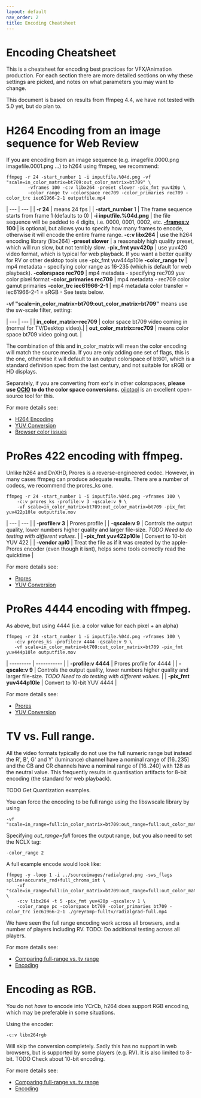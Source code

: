 ```yaml
---
layout: default
nav_order: 2
title: Encoding Cheatsheet
---
```


# Encoding Cheatsheet

This is a cheatsheet for encoding best practices for VFX/Animation production. For each section there are more detailed sections on why these settings are picked, and notes on what parameters you may want to change.

This document is based on results from ffmpeg 4.4, we have not tested with 5.0 yet, but do plan to.

# H264 Encoding from an image sequence for Web Review

If you are encoding from an image sequence (e.g. imagefile.0000.png imagefile.0001.png ...) to h264 using ffmpeg, we recommend:

```
ffmpeg -r 24 -start_number 1 -i inputfile.%04d.png -vf "scale=in_color_matrix=bt709:out_color_matrix=bt709" \
        -vframes 100 -c:v libx264 -preset slower -pix_fmt yuv420p \
        -color_range tv -colorspace rec709 -color_primaries rec709 -color_trc iec61966-2-1 outputfile.mp4
```

| --- | --- |
| **-r 24**     | means 24 fps |
| **-start_number** 1 | The frame sequence starts from frame 1 (defaults to 0) |
**-i inputfile.%04d.png** | the file sequence will be padded to 4 digits, i.e. 0000, 0001, 0002, etc.
**[-frames:v](https://ffmpeg.org/ffmpeg.html#toc-Video-Options) 100** | is optional, but allows you to specify how many frames to encode, otherwise it will encode the entire frame range.
**-c:v libx264** | use the h264 encoding library (libx264)
**-preset slower** | a reasonably high quality preset, which will run slow, but not terribly slow.
**-pix_fmt yuv420p** | use yuv420 video format, which is typical for web playback. If you want a better quality for RV or other desktop tools use -pix_fmt yuv444p10le
**-color_range tv** | mp4 metadata - specifying color range as 16-235 (which is default for web playback).
**-colorspace rec709** | mp4 metadata - specifying rec709 yuv color pixel format
**-color_primaries rec709** | mp4 metadata - rec709 color gamut primaries
**-color_trc iec61966-2-1** | mp4 metadata color transfer = iec61966-2-1 = sRGB - See tests below.

**-vf "scale=in_color_matrix=bt709:out_color_matrix=bt709"** means use the sw-scale filter, setting:

| --- | --- |
| **in_color_matrix=rec709** | color space bt709 video coming in (normal for TV/Desktop video).|
| **out_color_matrix=rec709** | means color space bt709 video going out.  |

The combination of this and in_color_matrix will mean the color encoding will match the source media. If you are only adding one set of flags, this is the one, otherwise it will default to an output colorspace of bt601, which is a standard definition spec from the last century, and not suitable for sRGB or HD displays.

Separately, if you are converting from exr's in other colorspaces, **please use [OCIO](https://opencolorio.org/) to do the color space conversions.** [oiiotool](https://openimageio.readthedocs.io/en/latest/oiiotool.html) is an excellent open-source tool for this.

For more details see:
   * [H264 Encoding](Encoding.md#h264)
   * [YUV Conversion](ColorPreservation.md#yuv)
   * [Browser color issues](ColorPreservation.md#nclc)


# ProRes 422 encoding with ffmpeg.

Unlike h264 and DnXHD, Prores is a reverse-engineered codec. However, in many cases ffmpeg can produce adequate results. There are a number of codecs, we recommend the prores_ks one.

```
ffmpeg -r 24 -start_number 1 -i inputfile.%04d.png -vframes 100 \
    -c:v prores_ks -profile:v 3 -qscale:v 9 \
    -vf scale=in_color_matrix=bt709:out_color_matrix=bt709 -pix_fmt yuv422p10le outputfile.mov
```

| --- | --- |
| **-profile:v 3** | Prores profile |
| **-qscale:v 9** | Controls the output quality, lower numbers higher quality and larger file-size. *TODO Need to do testing with different values.* |
| **-pix_fmt yuv422p10le** | Convert to 10-bit YUV 422 |
| **-vendor apl0** | Treat the file as if it was created by the apple-Prores encoder (even though it isnt), helps some tools correctly read the quicktime |

For more details see:
   * [Prores](Encoding.md#prores)
   * [YUV Conversion](ColorPreservation.md#yuv)

# ProRes 4444 encoding with ffmpeg.

As above, but using 4444 (i.e. a color value for each pixel + an alpha)

```
ffmpeg -r 24 -start_number 1 -i inputfile.%04d.png -vframes 100 \
   -c:v prores_ks -profile:v 4444 -qscale:v 9 \
   -vf scale=in_color_matrix=bt709:out_color_matrix=bt709 -pix_fmt yuv444p10le outputfile.mov
```

| ---------           | ----------- |
| **-profile:v 4444** | Prores profile for 4444 |
| **-qscale:v 9**     | Controls the output quality, lower numbers higher quality and larger file-size. *TODO Need to do testing with different values.*  |
| **-pix_fmt yuv444p10le** | Convert to 10-bit YUV 4444 |

For more details see:
   * [Prores](Encoding.md#prores)
   * [YUV Conversion](ColorPreservation.md#yuv)

# TV vs. Full range. <a name="tvfull"></a>
All the video formats typically do not use the full numeric range but instead the R', B', G' and Y' (luminance) channel have a nominal range of [16..235]  and the CB and CR channels have a nominal range of [16..240] with 128 as the neutral value. This frequently results in quantisation artifacts for 8-bit encoding (the standard for web playback).

TODO Get Quantization examples.

You can force the encoding to be full range using the libswscale library by using
```
-vf "scale=in_range=full:in_color_matrix=bt709:out_range=full:out_color_matrix=bt709"
```
Specifying *out_range=full* forces the output range, but you also need to set the NCLX tag:
```
-color_range 2
```
A full example encode would look like:
```
ffmpeg -y -loop 1 -i ../sourceimages/radialgrad.png -sws_flags spline+accurate_rnd+full_chroma_int \
    -vf "scale=in_range=full:in_color_matrix=bt709:out_range=full:out_color_matrix=bt709" \
    -c:v libx264 -t 5 -pix_fmt yuv420p -qscale:v 1 \
    -color_range pc -colorspace bt709 -color_primaries bt709 -color_trc iec61966-2-1 ./greyramp-fulltv/radialgrad-full.mp4
```
We have seen the full range encoding work across all browsers, and a number of players including RV.
TODO: Do additional testing across all players.

For more details see:
   * [Comparing full-range vs. tv range](https://richardssam.github.io/ffmpeg-tests/tests/greyramp-fulltv/compare.html)
   * [Encoding](Encoding.md#range)


# Encoding as RGB. <a name="rgbencode"></a>
You do not *have* to encode into YCrCb, h264 does support RGB encoding, which may be preferable in some situations.

Using the encoder:
```
-c:v libx264rgb
```
Will skip the conversion completely. Sadly this has no support in web browsers, but is supported by some players (e.g. RV). It is also limited to 8-bit.
TODO Check about 10-bit encoding.

For more details see:
   * [Comparing full-range vs. tv range](https://richardssam.github.io/ffmpeg-tests/tests/greyramp-fulltv/compare.html)
   * [Encoding](Encoding.md#range)

